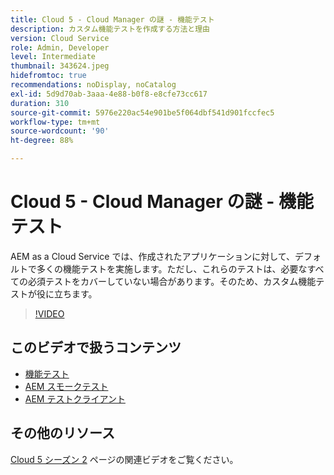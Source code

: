 ```yaml
---
title: Cloud 5 - Cloud Manager の謎 - 機能テスト
description: カスタム機能テストを作成する方法と理由
version: Cloud Service
role: Admin, Developer
level: Intermediate
thumbnail: 343624.jpeg
hidefromtoc: true
recommendations: noDisplay, noCatalog
exl-id: 5d9d70ab-3aaa-4e88-b0f8-e8cfe73cc617
duration: 310
source-git-commit: 5976e220ac54e901be5f064dbf541d901fccfec5
workflow-type: tm+mt
source-wordcount: '90'
ht-degree: 88%

---
```


# Cloud 5 - Cloud Manager の謎 - 機能テスト

AEM as a Cloud Service では、作成されたアプリケーションに対して、デフォルトで多くの機能テストを実施します。ただし、これらのテストは、必要なすべての必須テストをカバーしていない場合があります。そのため、カスタム機能テストが役に立ちます。

>[!VIDEO](https://video.tv.adobe.com/v/343624?quality=12&learn=on)

## このビデオで扱うコンテンツ

+ [機能テスト](https://experienceleague.adobe.com/docs/experience-manager-cloud-service/content/implementing/using-cloud-manager/test-results/functional-testing.html?lang=ja)
+ [AEM スモークテスト](https://github.com/adobe/aem-test-samples/)
+ [AEM テストクライアント](https://github.com/adobe/aem-testing-clients/)

## その他のリソース

[Cloud 5 シーズン 2](../cloud5-season-2.md) ページの関連ビデオをご覧ください。
